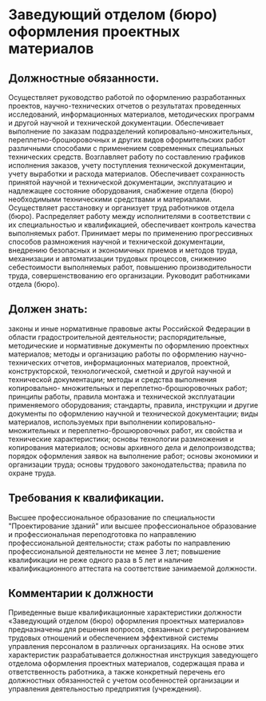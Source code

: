 # Заведующий отделом (бюро) оформления проектных материалов

## Должностные обязанности.
Осуществляет руководство работой по оформлению
разработанных проектов, научно-технических отчетов о результатах проведенных
исследований, информационных материалов, методических программ и другой
научной и технической документации. Обеспечивает выполнение по заказам
подразделений копировально-множительных, переплетно-брошюровочных и других
видов оформительских работ различными способами с применением современных
специальных технических средств. Возглавляет работу по составлению графиков
исполнения заказов, учету поступления технической документации, учету
выработки и расхода материалов. Обеспечивает сохранность принятой научной и
технической документации, эксплуатацию и надлежащее состояние оборудования,
снабжение отдела (бюро) необходимыми техническими средствами и материалами.
Осуществляет расстановку и организует труд работников отдела (бюро).
Распределяет работу между исполнителями в соответствии с их специальностью и
квалификацией, обеспечивает контроль качества выполняемых работ. Принимает
меры по применению прогрессивных способов размножения научной и технической
документации, внедрению безопасных и экономичных приемов и методов труда,
механизации и автоматизации трудовых процессов, снижению себестоимости
выполняемых работ, повышению производительности труда, совершенствованию его
организации. Руководит работниками отдела (бюро).

## Должен знать:
законы и иные нормативные правовые акты Российской Федерации
в области градостроительной деятельности; распорядительные, методические и
нормативные документы по оформлению проектных материалов; методы и организацию
работы по оформлению научно-технических отчетов, информационных материалов,
проектной, конструкторской, технологической, сметной и другой научной и
технической документации; методы и средства выполнения копировально-
множительных и переплетно-брошюровочных работ; принципы работы, правила
монтажа и технической эксплуатации применяемого оборудования; стандарты,
правила, инструкции и другие документы по оформлению научной и технической
документации; виды материалов, используемых при выполнении копировально-
множительных и переплетно-брошюровочных работ, их свойства и технические
характеристики; основы технологии размножения и копирования материалов; основы
архивного дела и делопроизводства; порядок оформления заявок на выполнение
работ; основы экономики и организации труда; основы трудового
законодательства; правила по охране труда.

## Требования к квалификации.
Высшее профессиональное образование по
специальности "Проектирование зданий" или высшее профессиональное образование
и профессиональная переподготовка по направлению профессиональной
деятельности; стаж работы по направлению профессиональной деятельности не
менее 3 лет; повышение квалификации не реже одного раза в 5 лет и наличие
квалификационного аттестата на соответствие занимаемой должности.

## Комментарии к должности

Приведенные выше квалификационные характеристики должности «Заведующий отделом
(бюро) оформления проектных материалов» предназначены для решения вопросов,
связанных с регулированием трудовых отношений и обеспечением эффективной
системы управления персоналом в различных организациях. На основе этих
характеристик разрабатывается должностная инструкция заведующего отделома
оформления проектных материалов, содержащая права и ответственность работника,
а также конкретный перечень его должностных обязанностей с учетом особенностей
организации и управления деятельностью предприятия (учреждения).

